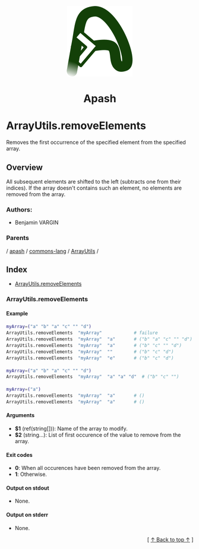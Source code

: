 
<div align='center' id='apash-top'>
  <a href='https://github.com/hastec-fr/apash'>
    <img alt='apash-logo' src='../../../../../../../assets/apash-logo.svg'/>
  </a>

  # Apash
</div>

# ArrayUtils.removeElements

Removes the first occurrence of the specified element from the specified array.

## Overview

All subsequent elements are shifted to the left (subtracts one from their indices). 
If the array doesn't contains such an element, no elements are removed from the array.

### Authors:
* Benjamin VARGIN

### Parents
<!-- apash.parentBegin -->
[](../../../../.md) / [apash](../../../apash.md) / [commons-lang](../../commons-lang.md) / [ArrayUtils](../ArrayUtils.md) / 
<!-- apash.parentEnd -->

## Index

* [ArrayUtils.removeElements](#arrayutilsremoveelements)

### ArrayUtils.removeElements

#### Example
```bash
myArray=("a" "b" "a" "c" "" "d")
ArrayUtils.removeElements  "myArray"            # failure
ArrayUtils.removeElements  "myArray"  "a"       # ("b" "a" "c" "" "d")
ArrayUtils.removeElements  "myArray"  "a"       # ("b" "c" "" "d")
ArrayUtils.removeElements  "myArray"  ""        # ("b" "c" "d")
ArrayUtils.removeElements  "myArray"  "e"       # ("b" "c" "d")

myArray=("a" "b" "a" "c" "" "d")
ArrayUtils.removeElements  "myArray"  "a" "a" "d"  # ("b" "c" "")

myArray=("a")
ArrayUtils.removeElements  "myArray"  "a"       # ()
ArrayUtils.removeElements  "myArray"  "a"       # ()
```

#### Arguments

* **$1** (ref(string[])): Name of the array to modify.
* **$2** (string...): List of first occurence of the value to remove from the array.

#### Exit codes

* **0**: When all occurences have been removed from the array.
* **1**: Otherwise.

#### Output on stdout

* None.

#### Output on stderr

* None.


  <div align='right'>[ <a href='#apash-top'>↑ Back to top ↑</a> ]</div>

